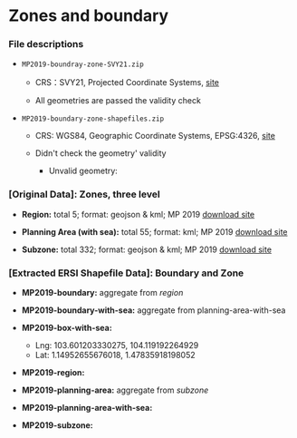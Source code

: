# Zones and boundary

### File descriptions

- `MP2019-boundray-zone-SVY21.zip`

  - CRS：SVY21, Projected Coordinate Systems, [site](https://epsg.io/3414)
  
  - All geometries are passed the validity check

- `MP2019-boundary-zone-shapefiles.zip`

  - CRS: WGS84, Geographic Coordinate Systems, EPSG:4326, [site](https://epsg.io/4326)
  
  - Didn't check the geometry' validity

    - Unvalid geometry: 

### [Original Data]: Zones, three level

- **Region:** total 5; format: geojson & kml; MP 2019 [download site](https://data.gov.sg/dataset/master-plan-2019-region-boundary-no-sea)

- **Planning Area (with sea):** total 55; format: kml; MP 2019 [download site](https://data.gov.sg/dataset/master-plan-2019-planning-area-boundary-no-sea)

- **Subzone:** total 332; format: geojson & kml; MP 2019 [download site](https://data.gov.sg/dataset/master-plan-2019-subzone-boundary-no-sea)

### [Extracted ERSI Shapefile Data]: Boundary and Zone

- **MP2019-boundary:** aggregate from *region*

- **MP2019-boundary-with-sea:** aggregate from planning-area-with-sea

- **MP2019-box-with-sea:**
  - Lng: 103.601203330275, 104.119192264929
  - Lat: 1.14952655676018, 1.47835918198052

- **MP2019-region:**

- **MP2019-planning-area:** aggregate from *subzone*

- **MP2019-planning-area-with-sea:**

- **MP2019-subzone:**




